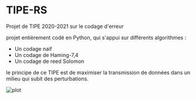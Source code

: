 # TIPE-RS

Projet de TIPE 2020-2021 sur le codage d'erreur

projet entièrement codé en Python, qui s'appui sur différents algorithmes :
  * Un codage naif
  * Un codage de Haming-7,4
  * Un codage de reed Solomon

le principe de ce TIPE est de maximiser la transmission de données dans un milieu qui subit des perturbations.

![plot](https://github.com/GerfautGE/TIPE-RS/blob/main/Comparaison.png)
